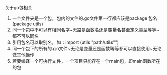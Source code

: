 关于go包相关
1. 一个文件夹是一个包，包内的文件的.go文件第一行都应该是package 包名(package utils)
2. 同一个包中不可以有相同名字~无路是函数名还是变量名甚至定义类型等等~都不可以同名
3. 引用包名可以取别名，如：import (utils "path/utils"")
4. 同一个包下的所有的.go文件~无论是变量还是函数等等都可以直接使用~无论做其他操作
5. 若要编译一个可执行文件，一个项目只能存在一个main包，即main函数所在的包